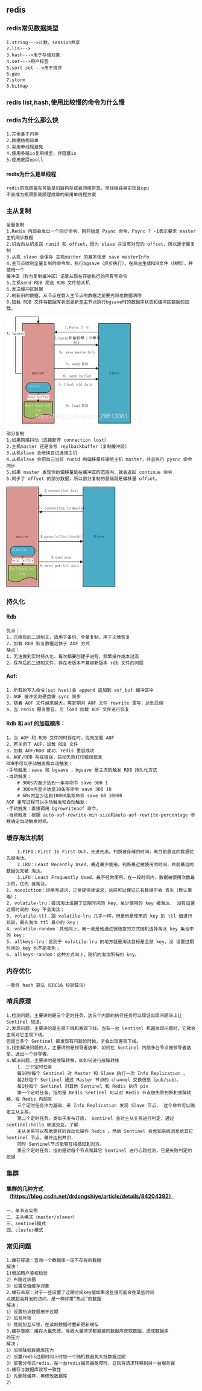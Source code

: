 ## redis
### redis常见数据类型
    1.string--->计数，session共享
    2.lis--->
    3.hash--->用于存储对象
    4.set--->用户标签
    5.sort set--->用于排序
    6.geo
    7.storm
    8.bitmap
### redis list,hash,使用比较慢的命令为什么慢
### redis为什么那么快
    
    1.完全基于内存
    2.数据结构简单
    3.采用单线程避免
    4.使用多路io复用模型，非阻塞io
    5.使用底层epoll
#### redis为什么是单线程  
    
    redis的瓶颈最有可能是机器内存或者网络带宽，单线程容易实现且cpu
    不会成为瓶颈那就顺理成章的采用单线程方案
### 主从复制
    全量复制
    1.Redis 内部会发出一个同步命令，刚开始是 Psync 命令，Psync ? -1表示要求 master 主机同步数据
    2.机会向从机发送 runid 和 offset，因为 slave 并没有对应的 offset，所以是全量复制
    3.从机 slave 会保存 主机master 的基本信息 save masterInfo
    4.主节点收到全量复制的命令后，执行bgsave（异步执行），在后台生成RDB文件（快照），并使用一个
    缓冲区（称为复制缓冲区）记录从现在开始执行的所有写命令
    5.主机send RDB 发送 RDB 文件给从机
    6.发送缓冲区数据
    7.刷新旧的数据，从节点在载入主节点的数据之前要先将老数据清除
    8.加载 RDB 文件将数据库状态更新至主节点执行bgsave时的数据库状态和缓冲区数据的加载。
![RUNOOB 图标](asset/redismslave.png)

    部分复制
    1.如果网络抖动（连接断开 connection lost）
    2.主机master 还是会写 replbackbuffer（复制缓冲区）
    3.从机slave 会继续尝试连接主机
    4.从机slave 会把自己当前 runid 和偏移量传输给主机 master，并且执行 pysnc 命令同步
    5.如果 master 发现你的偏移量是在缓冲区的范围内，就会返回 continue 命令
    6.同步了 offset 的部分数据，所以部分复制的基础就是偏移量 offset。
![RUNOOB 图标](asset/redismslave_2.png) 
### 持久化
#### Rdb 
    优点：
    1，压缩后的二进制文，适用于备份、全量复制，用于灾难恢复 
    2，加载 RDB 恢复数据远快于 AOF 方式 
    缺点：
    1，无法做到实时持久化，每次都要创建子进程，频繁操作成本过高 
    2，保存后的二进制文件，存在老版本不兼容新版本 rdb 文件的问题 
#### Aof: 
    1，所有的写入命令(set hset)会 append 追加到 aof_buf 缓冲区中 
    2，AOF 缓冲区向硬盘做 sync 同步 
    3，随着 AOF 文件越来越大，需定期对 AOF 文件 rewrite 重写，达到压缩 
    4，当 redis 服务重启，可 load 加载 AOF 文件进行恢复 
#### Rdb 和 aof 的加载顺序： 
    1，当 AOF 和 RDB 文件同时存在时，优先加载 AOF 
    2，若关闭了 AOF，加载 RDB 文件 
    3，加载 AOF/RDB 成功，redis 重启成功 
    4，AOF/RDB 存在错误，启动失败打印错误信息
    RDB手可以手动触发和自动触发：
    ·手动触发：save 和 bgsave ，bgsave 是主流的触发 RDB 持久化方式
    ·自动触发：
        # 900s内至少达到一条写命令 save 900 1 
        # 300s内至少达至10条写命令 save 300 10 
        # 60s内至少达到10000条写命令 save 60 10000
    AOF 重写过程可以手动触发和自动触发：
    ·手动触发：直接调用 bgrewriteaof 命令。 
    ·自动触发：根据 auto-aof-rewrite-min-size和auto-aof-rewrite-percentage 参数确定自动触发时机。
### 缓存淘汰机制
        1.FIFO：First In First Out，先进先出。判断被存储的时间，离目前最远的数据优先被淘汰。
        2.LRU：Least Recently Used，最近最少使用。判断最近被使用的时间，目前最远的数据优先被 淘汰。
        3.LFU：Least Frequently Used，最不经常使用。在一段时间内，数据被使用次数最少的，优先 被淘汰。
    1. noeviction：拒绝写请求，正常提供读请求，这样可以保证已有数据不会 丢失（默认策略）；
    2. volatile-lru：尝试淘汰设置了过期时间的 key，虽少使用的 key 被淘汰， 没有设置过期时间的 key 不会淘汰； 
    3. volatile-ttl：跟 volatile-lru 几乎一样，但是他是使用的 key 的 ttl 值进行比较，最先淘汰 ttl 最小的 key； 
    4. volatile-random：其他同上，唯一就是他通过很随意的方式随机选择淘汰 key 集合中的 key； 
    5. allkeys-lru：区别于 volatile-lru 的地方就是淘汰目标是全部 key，没 设置过期时间的 key 也不能幸免； 
    6. allkeys-random：这种方式同上，随机的淘汰所有的 key。
### 内存优化
    一致性 hash 算法（CRC16 校验算法）
### 哨兵原理
    1.检测问题，主要讲的是三个定时任务，这三个内部的执行任务可以保证出现问题马上让 Sentinel 知道。 
    2.发现问题，主要讲的是主观下线和客观下线。当有一台 Sentinel 机器发现问题时，它就会主观对它主观下线。 
    但是当多个 Sentinel 都发现有问题的时候，才会出现客观下线。 
    3.找到解决问题的人，主要讲的是领导者选举，如何在 Sentinel 内部多台节点做领导者选举，选出一个领导者。 
    4.解决问题，主要讲的是故障转移，即如何进行故障转移
        1. 三个定时任务
        每10秒每个 Sentinel 对 Master 和 Slave 执行一次 Info Replication 。 
        每2秒每个 Sentinel 通过 Master 节点的 channel 交换信息（pub/sub）。 
        每1秒每个 Sentinel 对其他 Sentinel 和 Redis 执行 pin 
        第一个定时任务，指的是 Redis Sentinel 可以对 Redis 节点做失败判断和故障转移，在 Redis 内部有
        三个定时任务作为基础，来 Info Replication 发现 Slave 节点， 这个命令可以确定主从关系。 
        第二个定时任务，类似于发布订阅， Sentinel 会对主从关系进行判定，通过 sentinel:hello 频道交互。了解
        主从关系可以帮助更好的自动化操作 Redis 。然后 Sentinel 会告知系统消息给其它 Sentinel 节点，最终达到共识，
        同时 Sentinel节点能够互相感知到对方。 
        第三个定时任务，指的是对每个节点和其它 Sentinel 进行心跳检测，它是失败判定的依据
### 集群
#### 集群的几种方式（https://blog.csdn.net/drdongshiye/article/details/84204392）
	一、单节点实例
	二、主从模式（master/slaver）
	三、sentinel模式
	四、cluster模式
### 常见问题
    1.缓存穿透：查询一个数据库一定不存在的数据
    解决：
    1)增加用户鉴权校验
    2）布隆过滤器
    3）设置空值缓存对象
    2.缓存击穿：对于一些设置了过期时间key值如果这些值可能会在某些时间
    点被超高并发的访问，是一种非常“热点”的数据
    解决：
    1）设置热点数据用不过期
    2）加互斥锁
    3）提前加互斥锁，在读取数据时重新更新缓存
    3.缓存雪崩：缓存大量失效，导致大量请求都直接向数据库获取数据，造成数据库
    的压力
    解决；
    1）加锁降低数据库压力
    2）设置redis过期时间上时加一个随机数避免大批数据过期
    3）部署分布式redis，在一台redis服务器故障时，立刻将请求转移到另一台服务器
    4.缓存与数据库双写一致性
    1）先删除缓存，再修改数据库
    2）
